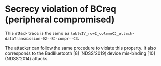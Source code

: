 # Secrecy violation of BCreq (peripheral compromised)

This attack trace is the same as `tableIV_row2_columnC3_attack-dataTransmission-02--BC-compr--C3`.

The attacker can follow the same procedure to violate this property.
It also corresponds to the BadBluetooth [8] (NDSS'2019) device mis-binding [10] (NDSS'2014) attacks.